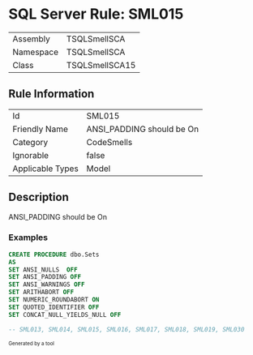 # SQL Server Rule: SML015
  
|    |    |
|----|----|
| Assembly | TSQLSmellSCA |
| Namespace | TSQLSmellSCA |
| Class | TSQLSmellSCA15 |
  
## Rule Information
  
|    |    |
|----|----|
| Id | SML015 |
| Friendly Name | ANSI_PADDING should be On |
| Category | CodeSmells |
| Ignorable | false |
| Applicable Types | Model  |
  
## Description
  
ANSI_PADDING should be On
  
### Examples
  
```sql
CREATE PROCEDURE dbo.Sets
AS
SET ANSI_NULLS  OFF
SET ANSI_PADDING OFF
SET ANSI_WARNINGS OFF
SET ARITHABORT OFF
SET NUMERIC_ROUNDABORT ON
SET QUOTED_IDENTIFIER OFF
SET CONCAT_NULL_YIELDS_NULL OFF

-- SML013, SML014, SML015, SML016, SML017, SML018, SML019, SML030 
```
  
<sub><sup>Generated by a tool</sup></sub>
